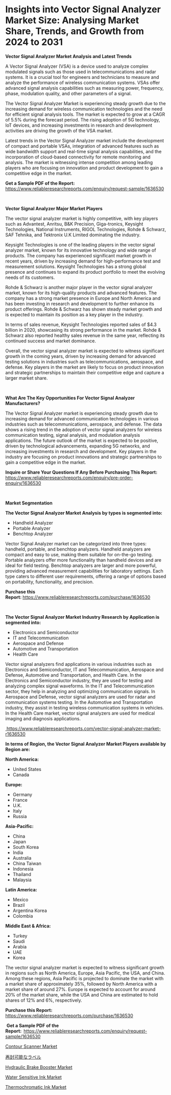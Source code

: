 <p><h1>Insights into Vector Signal Analyzer Market Size: Analysing Market Share, Trends, and Growth from 2024 to 2031</h1></p><p><strong>Vector Signal Analyzer Market Analysis and Latest Trends</strong></p>
<p><p>A Vector Signal Analyzer (VSA) is a device used to analyze complex modulated signals such as those used in telecommunications and radar systems. It is a crucial tool for engineers and technicians to measure and analyze the performance of wireless communication systems. VSAs offer advanced signal analysis capabilities such as measuring power, frequency, phase, modulation quality, and other parameters of a signal.</p><p>The Vector Signal Analyzer Market is experiencing steady growth due to the increasing demand for wireless communication technologies and the need for efficient signal analysis tools. The market is expected to grow at a CAGR of 5.5% during the forecast period. The rising adoption of 5G technology, IoT devices, and increasing investments in research and development activities are driving the growth of the VSA market.</p><p>Latest trends in the Vector Signal Analyzer market include the development of compact and portable VSAs, integration of advanced features such as wide bandwidth support and real-time signal analysis capabilities, and the incorporation of cloud-based connectivity for remote monitoring and analysis. The market is witnessing intense competition among leading players who are focusing on innovation and product development to gain a competitive edge in the market.</p></p>
<p><strong>Get a Sample PDF of the Report:&nbsp;</strong> <a href="https://www.reliableresearchreports.com/enquiry/request-sample/1636530">https://www.reliableresearchreports.com/enquiry/request-sample/1636530</a></p>
<p>&nbsp;</p>
<p><strong>Vector Signal Analyzer Major Market Players</strong></p>
<p><p>The vector signal analyzer market is highly competitive, with key players such as Advantest, Anritsu, B&K Precision, Giga-tronics, Keysight Technologies, National Instruments, RIGOL Technologies, Rohde & Schwarz, SAF Tehnika, and Tektronix U.K Limited dominating the industry.</p><p>Keysight Technologies is one of the leading players in the vector signal analyzer market, known for its innovative technology and wide range of products. The company has experienced significant market growth in recent years, driven by increasing demand for high-performance test and measurement solutions. Keysight Technologies has a strong global presence and continues to expand its product portfolio to meet the evolving needs of its customers.</p><p>Rohde & Schwarz is another major player in the vector signal analyzer market, known for its high-quality products and advanced features. The company has a strong market presence in Europe and North America and has been investing in research and development to further enhance its product offerings. Rohde & Schwarz has shown steady market growth and is expected to maintain its position as a key player in the industry.</p><p>In terms of sales revenue, Keysight Technologies reported sales of $4.3 billion in 2020, showcasing its strong performance in the market. Rohde & Schwarz also reported healthy sales revenue in the same year, reflecting its continued success and market dominance.</p><p>Overall, the vector signal analyzer market is expected to witness significant growth in the coming years, driven by increasing demand for advanced testing solutions in industries such as telecommunications, aerospace, and defense. Key players in the market are likely to focus on product innovation and strategic partnerships to maintain their competitive edge and capture a larger market share.</p></p>
<p>&nbsp;</p>
<p><strong>What Are The Key Opportunities For Vector Signal Analyzer Manufacturers?</strong></p>
<p><p>The Vector Signal Analyzer market is experiencing steady growth due to increasing demand for advanced communication technologies in various industries such as telecommunications, aerospace, and defense. The data shows a rising trend in the adoption of vector signal analyzers for wireless communication testing, signal analysis, and modulation analysis applications. The future outlook of the market is expected to be positive, driven by technological advancements, expanding 5G networks, and increasing investments in research and development. Key players in the industry are focusing on product innovations and strategic partnerships to gain a competitive edge in the market.</p></p>
<p><strong>Inquire or Share Your Questions If Any Before Purchasing This Report:</strong> <a href="https://www.reliableresearchreports.com/enquiry/pre-order-enquiry/1636530">https://www.reliableresearchreports.com/enquiry/pre-order-enquiry/1636530</a></p>
<p>&nbsp;</p>
<p><strong>Market Segmentation</strong></p>
<p><strong>The Vector Signal Analyzer Market Analysis by types is segmented into:</strong></p>
<p><ul><li>Handheld Analyzer</li><li>Portable Analyzer</li><li>Benchtop Analyzer</li></ul></p>
<p><p>Vector Signal Analyzer market can be categorized into three types: handheld, portable, and benchtop analyzers. Handheld analyzers are compact and easy to use, making them suitable for on-the-go testing. Portable analyzers offer more functionality than handheld devices and are ideal for field testing. Benchtop analyzers are larger and more powerful, providing advanced measurement capabilities for laboratory settings. Each type caters to different user requirements, offering a range of options based on portability, functionality, and precision.</p></p>
<p><strong>Purchase this Report:&nbsp;</strong><a href="https://www.reliableresearchreports.com/purchase/1636530">https://www.reliableresearchreports.com/purchase/1636530</a></p>
<p>&nbsp;</p>
<p><strong>The Vector Signal Analyzer Market Industry Research by Application is segmented into:</strong></p>
<p><ul><li>Electronics and Semiconductor</li><li>IT and Telecommunication</li><li>Aerospace and Defense</li><li>Automotive and Transportation</li><li>Health Care</li></ul></p>
<p><p>Vector signal analyzers find applications in various industries such as Electronics and Semiconductor, IT and Telecommunication, Aerospace and Defense, Automotive and Transportation, and Health Care. In the Electronics and Semiconductor industry, they are used for testing and analyzing complex signal waveforms. In the IT and Telecommunication sector, they help in analyzing and optimizing communication signals. In Aerospace and Defense, vector signal analyzers are used for radar and communication systems testing. In the Automotive and Transportation industry, they assist in testing wireless communication systems in vehicles. In the Health Care market, vector signal analyzers are used for medical imaging and diagnosis applications.</p></p>
<p><a href="https://www.reliableresearchreports.com/vector-signal-analyzer-market-r1636530">&nbsp;https://www.reliableresearchreports.com/vector-signal-analyzer-market-r1636530</a></p>
<p><strong>In terms of Region, the Vector Signal Analyzer Market Players available by Region are:</strong></p>
<p>
    <p> <strong> North America: </strong>
        <ul>
            <li>United States</li>
            <li>Canada</li>
        </ul>
        </p> 
    <p> <strong> Europe: </strong>
        <ul>
            <li>Germany</li>
            <li>France</li>
            <li>U.K.</li>
            <li>Italy</li>
            <li>Russia</li>
        </ul>
        </p> 
    <p> <strong> Asia-Pacific: </strong>
        <ul>
            <li>China</li>
            <li>Japan</li>
            <li>South Korea</li>
            <li>India</li>
            <li>Australia</li>
            <li>China Taiwan</li>
            <li>Indonesia</li>
            <li>Thailand</li>
            <li>Malaysia</li>
        </ul>
        </p> 
    <p> <strong> Latin America: </strong>
        <ul>
            <li>Mexico</li>
            <li>Brazil</li>
            <li>Argentina Korea</li>
            <li>Colombia</li>
        </ul>
        </p> 
    <p> <strong> Middle East & Africa: </strong>
        <ul>
            <li>Turkey</li>
            <li>Saudi</li>
            <li>Arabia</li>
            <li>UAE</li>
            <li>Korea</li>
        </ul>
    </p>
    </p>
<p><p>The vector signal analyzer market is expected to witness significant growth in regions such as North America, Europe, Asia Pacific, the USA, and China. Among these regions, Asia Pacific is projected to dominate the market with a market share of approximately 35%, followed by North America with a market share of around 27%. Europe is expected to account for around 20% of the market share, while the USA and China are estimated to hold shares of 12% and 6%, respectively.</p></p>
<p><strong>Purchase this Report: </strong><a href="https://www.reliableresearchreports.com/purchase/1636530">https://www.reliableresearchreports.com/purchase/1636530</a></p>
<p>&nbsp;<strong>Get a Sample PDF of the Report:&nbsp;&nbsp;</strong><a href="https://www.reliableresearchreports.com/enquiry/request-sample/1636530">https://www.reliableresearchreports.com/enquiry/request-sample/1636530</a></p>
<p><strong></strong></p>
<p><p><a href="https://github.com/jaidynmorantestelletmjzya/Market-Research-Report-List-2/blob/main/contour-scanner-market.md">Contour Scanner Market</a></p><p><a href="https://github.com/SantosDicki04/Market-Research-Report-List-1/blob/main/716267827562.md">再封可能なラベル</a></p><p><a href="https://github.com/juniordelafrance/Market-Research-Report-List-2/blob/main/hydraulic-brake-booster-market.md">Hydraulic Brake Booster Market</a></p><p><a href="https://issuu.com/reportprime-2/docs/water-sensitive-ink-market-size-2030.pptx">Water Sensitive Ink Market</a></p><p><a href="https://issuu.com/reportprime-2/docs/thermochromatic-ink-market-size-2030.pptx">Thermochromatic Ink Market</a></p></p>